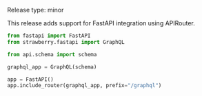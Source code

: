 Release type: minor

This release adds support for FastAPI integration using APIRouter.

```python
from fastapi import FastAPI
from strawberry.fastapi import GraphQL

from api.schema import schema

graphql_app = GraphQL(schema)

app = FastAPI()
app.include_router(graphql_app, prefix="/graphql")
```
